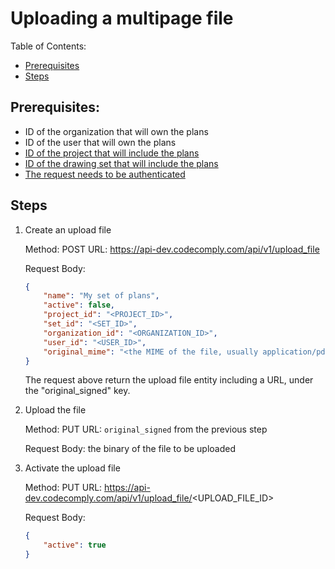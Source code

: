 # Uploading a multipage file

Table of Contents:

- [Prerequisites](#prerequisites)
- [Steps](#steps)
  
## Prerequisites:

- ID of the organization that will own the plans
- ID of the user that will own the plans
- [ID of the project that will include the plans](CREATE_PROJECT.md)
- [ID of the drawing set that will include the plans](CREATE_SET.md)
- [The request needs to be authenticated](AUTHENTICATION.md)

## Steps

1. Create an upload file

    Method: POST
    URL: https://api-dev.codecomply.com/api/v1/upload_file

    Request Body:
    ```json
    {
        "name": "My set of plans",
        "active": false,
        "project_id": "<PROJECT_ID>",
        "set_id": "<SET_ID>",
        "organization_id": "<ORGANIZATION_ID>",
        "user_id": "<USER_ID>",
        "original_mime": "<the MIME of the file, usually application/pdf>"
    }
    ```

    The request above return the upload file entity including a URL, under the "original_signed" key.

2. Upload the file

    Method: PUT
    URL: `original_signed` from the previous step

    Request Body: the binary of the file to be uploaded

3. Activate the upload file

    Method: PUT
    URL: https://api-dev.codecomply.com/api/v1/upload_file/<UPLOAD_FILE_ID>

    Request Body:
    ```json
    {
        "active": true
    }
    ```
